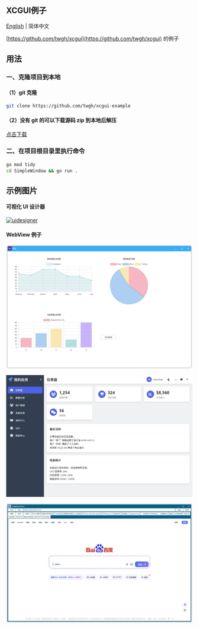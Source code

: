 ## XCGUI例子

[English](./README-en.md) | 简体中文

[https://github.com/twgh/xcgui](https://github.com/twgh/xcgui) 的例子

## 用法

### 一、克隆项目到本地

#### （1）git 克隆

```bash
git clone https://github.com/twgh/xcgui-example
```

#### （2）没有 git 的可以下载源码 zip 到本地后解压

[点击下载](https://codeload.github.com/twgh/xcgui-example/zip/refs/heads/main)

### 二、在项目根目录里执行命令

```bash
go mod tidy
cd SimpleWindow && go run .
```

## 示例图片

#### 可视化 UI 设计器

[![uidesigner](https://z3.ax1x.com/2021/09/15/4Vmh9S.png)](https://github.com/twgh/xcgui-example/tree/main/uidesigner)

#### WebView 例子

![Chart](https://raw.githubusercontent.com/twgh/xcgui-example/refs/heads/main/webview/Chart/1.jpg)

![EmbedAssets](https://raw.githubusercontent.com/twgh/xcgui-example/refs/heads/main/webview/EmbedAssets/1.jpg)

![](https://raw.githubusercontent.com/twgh/xcgui-example/refs/heads/main/webview/CreateByLayoutEle/1.jpg)
